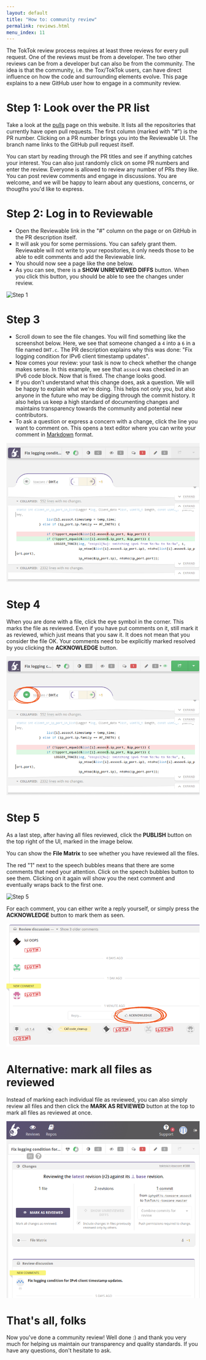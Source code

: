 ```yaml
---
layout: default
title: "How to: community review"
permalink: reviews.html
menu_index: 11
---
```


The TokTok review process requires at least three reviews for every pull
request. One of the reviews must be from a developer. The two other reviews
can be from a developer but can also be from the community. The idea is that
the community, i.e. the Tox/TokTok users, can have direct influence on how the
code and surrounding elements evolve. This page explains to a new GitHub user
how to engage in a community review.

# Step 1: Look over the PR list

Take a look at the [pulls](pulls.html) page on this website. It lists all the
repositories that currently have open pull requests. The first column (marked
with "#") is the PR number. Clicking on a PR number brings you into the
Reviewable UI. The branch name links to the GitHub pull request itself.

You can start by reading through the PR titles and see if anything catches
your interest. You can also just randomly click on some PR numbers and enter
the review. Everyone is allowed to review any number of PRs they like. You can
post review comments and engage in discussions. You are welcome, and we will
be happy to learn about any questions, concerns, or thougths you'd like to
express.

# Step 2: Log in to Reviewable

-   Open the Reviewable link in the "#" column on the page or on GitHub in the
    PR description itself.
-   It will ask you for some permissions. You can safely grant them.
    Reviewable will not write to your repositories, it only needs those to be
    able to edit comments and add the Reviewable link.
-   You should now see a page like the one below.
-   As you can see, there is a **SHOW UNREVIEWED DIFFS** button. When you
    click this button, you should be able to see the changes under review.

![Step 1](static/img/reviews/step1.png)

# Step 3

-   Scroll down to see the file changes. You will find something like the
    screenshot below. Here, we see that someone changed a `4` into a `6` in a
    file named `DHT.c`. The PR description explains why this was done: "Fix
    logging condition for IPv6 client timestamp updates".
-   Now comes your review: your task is now to check whether the change makes
    sense. In this example, we see that `assoc4` was checked in an IPv6 code
    block. Now that is fixed. The change looks good.
-   If you don't understand what this change does, ask a question. We will be
    happy to explain what we're doing. This helps not only you, but also
    anyone in the future who may be digging through the commit history. It
    also helps us keep a high standard of documenting changes and maintains
    transparency towards the community and potential new contributors.
-   To ask a question or express a concern with a change, click the line you
    want to comment on. This opens a text editor where you can write your
    comment in
    [Markdown](https://github.com/adam-p/markdown-here/wiki/Markdown-Cheatsheet)
    format.

![Step 3](static/img/reviews/step3.png)

# Step 4

When you are done with a file, click the eye symbol in the corner. This marks
the file as reviewed. Even if you have put comments on it, still mark it as
reviewed, which just means that you saw it. It does not mean that you consider
the file OK. Your comments need to be explicitly marked resolved by you
clicking the **ACKNOWLEDGE** button.

![Step 4](static/img/reviews/step4.png)

# Step 5

As a last step, after having all files reviewed, click the **PUBLISH** button
on the top right of the UI, marked in the image below.

You can show the **File Matrix** to see whether you have reviewed all the
files.

The red "1" next to the speech bubbles means that there are some comments that
need your attention. Click on the speech bubbles button to see them. Clicking
on it again will show you the next comment and eventually wraps back to the
first one.

![Step 5](static/img/reviews/step5.png)

For each comment, you can either write a reply yourself, or simply press the
**ACKNOWLEDGE** button to mark them as seen.

![Acknowledge](static/img/reviews/ack.png)

# Alternative: mark all files as reviewed

Instead of marking each individual file as reviewed, you can also simply
review all files and then click the **MARK AS REVIEWED** button at the top to
mark all files as reviewed at once.

![Mark as reviewed](static/img/reviews/mark-as-reviewed.png)

# That's all, folks

Now you've done a community review! Well done :) and thank you very much for
helping us maintain our transparency and quality standards. If you have any
questions, don't hesitate to ask.
